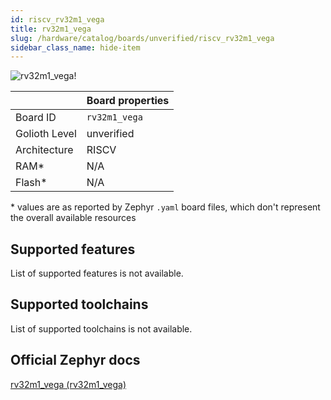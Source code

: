```yaml
---
id: riscv_rv32m1_vega
title: rv32m1_vega
slug: /hardware/catalog/boards/unverified/riscv_rv32m1_vega
sidebar_class_name: hide-item
---
```


[//]: # (This is an auto-generated file, do not edit! Changes to it will be lost upon re-generation)

![rv32m1_vega!](/img/boards/riscv/rv32m1_vega.png "rv32m1_vega")

|                | Board properties     |
| -------------  | -------------------- |
| Board ID       | `rv32m1_vega` |
| Golioth Level  | unverified       |
| Architecture   | RISCV |
| RAM*           | N/A |
| Flash*         | N/A |

\* values are as reported by Zephyr `.yaml` board files, which don't represent the overall available resources



## Supported features

List of supported features is not available.

## Supported toolchains

List of supported toolchains is not available.

## Official Zephyr docs

[rv32m1_vega (rv32m1_vega)](https://docs.zephyrproject.org/latest/boards/riscv/rv32m1_vega/doc/index.html)
